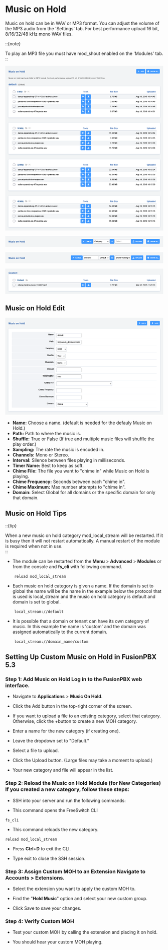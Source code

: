 # Music on Hold

Music on hold can be in WAV or MP3 format. 
You can adjust the volume of the MP3 audio from the 'Settings' tab. For best performance upload 16 bit, 8/16/32/48 kHz mono WAV files.


::{note}

To play an MP3 file you must have mod_shout enabled on the 'Modules' tab.   
::

![image](../_static/images/applications/music_on_hold/fusionpbx_music_on_hold1.png)

![image](../_static/images/applications/music_on_hold/fusionpbx_music_on_hold2.png)

![image](../_static/images/applications/music_on_hold/fusionpbx_music_on_hold4.png)

![image](../_static/images/applications/music_on_hold/fusionpbx_music_on_hold5.png)

## Music on Hold Edit

![image](../_static/images/applications/music_on_hold/fusionpbx_music_on_hold6.png)

-   **Name:** Choose a name. (default is needed for the defauly Music on
    Hold.)
-   **Path:** Path to where the music is.
-   **Shuffle:** True or False (If true and multiple music files will
    shuffle the play order.)
-   **Sampling:** The rate the music is encoded in.
-   **Channels:** Mono or Stereo.
-   **Interval:** Silence between files playing in milliseconds.
-   **Timer Name:** Best to keep as soft.
-   **Chime File:** The file you want to \"chime in\" while Music on
    Hold is playing.
-   **Chime Frequency:** Seconds between each \"chime in\".
-   **Chime Maximum:** Max number attempts to \"chime in\".
-   **Domain:** Select Global for all domains or the specific domain for
    only that domain.

## Music on Hold Tips

::{tip}   

When a new music on hold category mod_local_stream will be restarted. If it is busy then it will not restart automatically. A manual restart of the         module is required when not in use.   
::

-   The module can be restarted from the **Menu** > **Advanced** > **Modules** or from the console and **fs_cli** with following command.

```
    reload mod_local_stream
```

-   Each music on hold category is given a name. If the domain is set to global the name will be the name in the example below the protocol that is used is     local_stream and the music on hold category is default and domain is set to global.

```
    local_stream://default
```

-   It is possible that a domain or tenant can have its own category of music. In this example the name is 'custom' and the domain was assigned                 automatically to the current domain.

```
    local_stream://domain_name/custom
```

## Setting Up Custom Music on Hold in FusionPBX 5.3

### Step 1: Add Music on Hold​ Log in to the FusionPBX web interface.

- Navigate to **Applications** > **Music On Hold**.

- Click the Add button in the top-right corner of the screen.

- If you want to upload a file to an existing category, select that
category. Otherwise, click the +button to create a new MOH category.

- Enter a name for the new category (if creating one).

- Leave the dropdown set to "Default."

- Select a file to upload.

- Click the Upload button. (Large files may take a moment to upload.)

- Your new category and file will appear in the list.

### Step 2: Reload the Music on Hold Module (for New Categories)​ If you created a new category, follow these steps:

- SSH into your server and run the following commands:

- This command opens the FreeSwitch CLI

```
fs_cli
```

- This command reloads the new category.

```
reload mod_local_stream
```

- Press **Ctrl+D** to exit the CLI.

- Type exit to close the SSH session.

### Step 3: Assign Custom MOH to an Extension​ Navigate to Accounts \> Extensions.

- Select the extension you want to apply the custom MOH to.

- Find the "**Hold Music**" option and select your new custom group.

- Click Save to save your changes.

### Step 4: Verify Custom MOH​ 

- Test your custom MOH by calling the extension and placing it on hold.

- You should hear your custom MOH playing.
